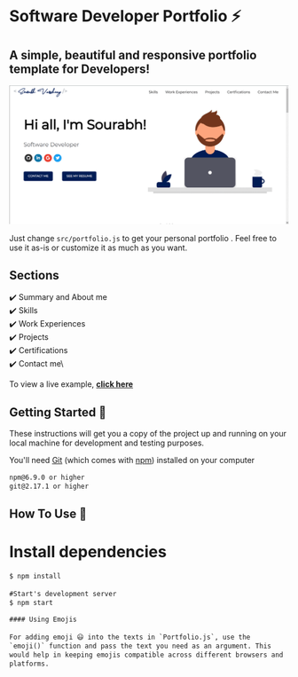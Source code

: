 # Software Developer Portfolio ⚡️

## A simple, beautiful and responsive portfolio template for Developers!

<p align="center">
  <kbd>
    <img src="./public/SV.gif"></img>
  </kbd>
</p>

Just change `src/portfolio.js` to get your personal portfolio . Feel free to use it as-is or customize it as much as you want.

## Sections

✔️ Summary and About me\
✔️ Skills\
✔️ Work Experiences\
✔️ Projects\
✔️ Certifications\
✔️ Contact me\

To view a live example, **[click here](https://developer-portfolio-6e336.web.app/)**

## Getting Started 🚀

These instructions will get you a copy of the project up and running on your local machine for development and testing purposes.

You'll need [Git](https://git-scm.com) (which comes with [npm](http://npmjs.com)) installed on your computer

```
npm@6.9.0 or higher
git@2.17.1 or higher
```

## How To Use 🔧

# Install dependencies

```
$ npm install

#Start's development server
$ npm start
```

```
#### Using Emojis

For adding emoji 😃 into the texts in `Portfolio.js`, use the `emoji()` function and pass the text you need as an argument. This would help in keeping emojis compatible across different browsers and platforms.

```
